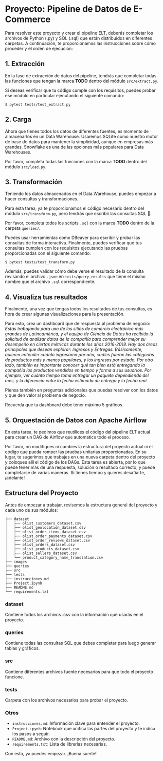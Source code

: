 # Proyecto: Pipeline de Datos de E-Commerce

Para resolver este proyecto y crear el pipeline ELT, deberás completar los archivos de Python (.py) y SQL (.sql) que están distribuidos en diferentes carpetas. A continuación, te proporcionamos las instrucciones sobre cómo proceder y el orden de ejecución:

## 1. Extracción

En la fase de extracción de datos del pipeline, tendrás que completar todas las funciones que tengan la marca **TODO** dentro del módulo `src/extract.py`.

Si deseas verificar que tu código cumple con los requisitos, puedes probar ese módulo en particular ejecutando el siguiente comando:

```console
$ pytest tests/test_extract.py
```

## 2. Carga

Ahora que tienes todos los datos de diferentes fuentes, es momento de almacenarlos en un Data Warehouse. Usaremos SQLite como nuestro motor de base de datos para mantener la simplicidad, aunque en empresas más grandes, Snowflake es una de las opciones más populares para Data Warehouses.

Por favor, completa todas las funciones con la marca **TODO** dentro del módulo `src/load.py`.

## 3. Transformación

Teniendo los datos almacenados en el Data Warehouse, puedes empezar a hacer consultas y transformaciones.

Para esta tarea, ya te proporcionamos el código necesario dentro del módulo `src/transform.py`, pero tendrás que escribir las consultas SQL 😬.

Por favor, completa todos los scripts `.sql` con la marca **TODO** dentro de la carpeta `queries/`.

Puedes usar herramientas como DBeaver para escribir y probar las consultas de forma interactiva. Finalmente, puedes verificar que tus consultas cumplen con los requisitos ejecutando las pruebas proporcionadas con el siguiente comando:

```console
$ pytest tests/test_transform.py
```

Además, puedes validar cómo debe verse el resultado de la consulta revisando el archivo `.json` en `tests/query_results` que tiene el mismo nombre que el archivo `.sql` correspondiente.

## 4. Visualiza tus resultados

Finalmente, una vez que tengas todos los resultados de tus consultas, es hora de crear algunas visualizaciones para la presentación.

Para esto, crea un dashboard que de respuesta al problema de negocio:
*Estás trabajando para uno de los sitios de comercio electrónico más grandes de Latinoamérica, y el equipo de Ciencia de Datos ha recibido la solicitud de analizar datos de la compañía para comprender mejor su desempeño en ciertas métricas durante los años 2016-2018.*
*Hay dos áreas principales que desean explorar: Ingresos y Entregas.*
*Básicamente, quieren entender cuánto ingresaron por año, cuáles fueron las categorías de productos más y menos populares, y los ingresos por estado. Por otro lado, también es importante conocer qué tan bien está entregando la compañía los productos vendidos en tiempo y forma a sus usuarios. Por ejemplo, ver cuánto tiempo toma entregar un paquete dependiendo del mes, y la diferencia entre la fecha estimada de entrega y la fecha real.*

Piensa también en preguntas adicionales que puedas resolver con los datos y que den valor al problema de negocio. 

Recuerda que tu dashboard debe tener máximo 5 gráficos.

## 5. Orquestación de Datos con Apache Airflow

En esta tarea, te pedimos que reutilices el código del pipeline ELT actual para crear un DAG de Airflow que automatice todo el proceso.

Por favor, no modifiques ni cambies la estructura del proyecto actual ni el código que pueda romper las pruebas unitarias proporcionadas. En su lugar, te sugerimos que trabajes en una nueva carpeta dentro del proyecto y coloques allí el código de los DAGs. Esta tarea es abierta, por lo que puede tener más de una respuesta, solución o resultado correcto, y puede completarse de varias maneras. Si tienes tiempo y quieres desafiarte, ¡adelante!

## Estructura del Proyecto

Antes de empezar a trabajar, revisemos la estructura general del proyecto y cada uno de sus módulos:

```console
├── dataset
│   ├── olist_customers_dataset.csv
│   ├── olist_geolocation_dataset.csv
│   ├── olist_order_items_dataset.csv
│   ├── olist_order_payments_dataset.csv
│   ├── olist_order_reviews_dataset.csv
│   ├── olist_orders_dataset.csv
│   ├── olist_products_dataset.csv
│   ├── olist_sellers_dataset.csv
│   └── product_category_name_translation.csv
├── images
├── queries
├── src
├── tests
├── instrucciones.md
├── Project.ipynb
├── README.md
└── requirements.txt
```

### dataset
Contiene todos los archivos .csv con la información que usarás en el proyecto.

### queries
Contiene todas las consultas SQL que debes completar para luego generar tablas y gráficos.

### src
Contiene diferentes archivos fuente necesarios para que todo el proyecto funcione.

### tests
Carpeta con los archivos necesarios para probar el proyecto.

### Otros
- `instrucciones.md`: Información clave para entender el proyecto.
- `Project.ipynb`: Notebook que unifica las partes del proyecto y te indica los pasos a seguir.
- `README.md`: Archivo con la descripción del proyecto.
- `requirements.txt`: Lista de librerías necesarias.

Con esto, ya puedes empezar. ¡Buena suerte!

